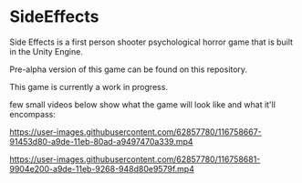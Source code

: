 # SideEffects
Side Effects is a first person shooter psychological horror game that is built in the Unity Engine.

Pre-alpha version of this game can be found on this repository.

This game is currently a work in progress.

few small videos below show what the game will look like and what it'll encompass:

https://user-images.githubusercontent.com/62857780/116758667-91453d80-a9de-11eb-80ad-a9497470a339.mp4


https://user-images.githubusercontent.com/62857780/116758681-9904e200-a9de-11eb-9268-948d80e9579f.mp4

